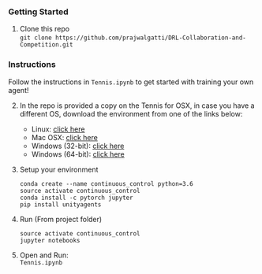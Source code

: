 ### Getting Started

1. Clone this repo   
```git clone https://github.com/prajwalgatti/DRL-Collaboration-and-Competition.git```

### Instructions

Follow the instructions in `Tennis.ipynb` to get started with training your own agent!  

2. In the repo is provided a copy on the Tennis for OSX, in case you have a different OS, download the environment from one of the links below:

    - Linux: [click here](https://s3-us-west-1.amazonaws.com/udacity-drlnd/P3/Tennis/Tennis_Linux.zip)
    - Mac OSX: [click here](https://s3-us-west-1.amazonaws.com/udacity-drlnd/P3/Tennis/Tennis.app.zip)
    - Windows (32-bit): [click here](https://s3-us-west-1.amazonaws.com/udacity-drlnd/P3/Tennis/Tennis_Windows_x86.zip)
    - Windows (64-bit): [click here](https://s3-us-west-1.amazonaws.com/udacity-drlnd/P3/Tennis/Tennis_Windows_x86_64.zip)
    
3. Setup your environment

   ```
   conda create --name continuous_control python=3.6
   source activate continuous_control
   conda install -c pytorch jupyter
   pip install unityagents
   ```
   
4. Run
   (From project folder)
   ```
   source activate continuous_control
   jupyter notebooks
   ```

5. Open and Run:   
   ```Tennis.ipynb```
